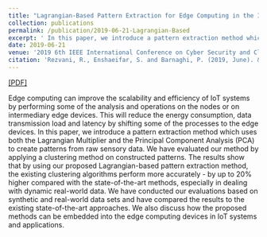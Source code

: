 ```yaml
---
title: "Lagrangian-Based Pattern Extraction for Edge Computing in the Internet of Things"
collection: publications
permalink: /publication/2019-06-21-Lagrangian-Based
excerpt: ' In this paper, we introduce a pattern extraction method which uses both the Lagrangian Multiplier and the Principal Component Analysis (PCA) to create patterns from raw sensory data.'
date: 2019-06-21
venue: '2019 6th IEEE International Conference on Cyber Security and Cloud Computing (CSCloud)/2019 5th IEEE International Conference on Edge Computing and Scalable Cloud (EdgeCom)'
citation: 'Rezvani, R., Enshaeifar, S. and Barnaghi, P. (2019, June). &quot;Lagrangian-based pattern extraction for edge computing in the internet of things.&quot; <i>2019 6th IEEE International Conference on Cyber Security and Cloud Computing (CSCloud)/2019 5th IEEE International Conference on Edge Computing and Scalable Cloud (EdgeCom)</i>. (pp. 177-182). IEEE.'
---
```


[[PDF]](https://epubs.surrey.ac.uk/851822/1/Lagrangian-based-pattern-Rezvani.pdf)

Edge computing can improve the scalability and efficiency of IoT systems by performing some of the analysis and operations on the nodes or on intermediary edge devices. This will reduce the energy consumption, data transmission load and latency by shifting some of the processes to the edge devices. In this paper, we introduce a pattern extraction method which uses both the Lagrangian Multiplier and the Principal Component Analysis (PCA) to create patterns from raw sensory data. We have evaluated our method by applying a clustering method on constructed patterns. The results show that by using our proposed Lagrangian-based pattern extraction method, the existing clustering algorithms perform more accurately - by up to 20% higher compared with the state-of-the-art methods, especially in dealing with dynamic real-world data. We have conducted our evaluations based on synthetic and real-world data sets and have compared the results to the existing state-of-the-art approaches. We also discuss how the proposed methods can be embedded into the edge computing devices in IoT systems and applications.